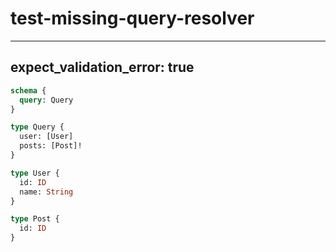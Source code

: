 # test-missing-query-resolver

---

## expect_validation_error: true

```graphql @server
schema {
  query: Query
}

type Query {
  user: [User]
  posts: [Post]!
}

type User {
  id: ID
  name: String
}

type Post {
  id: ID
}
```
